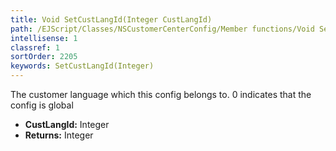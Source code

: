 ```yaml
---
title: Void SetCustLangId(Integer CustLangId)
path: /EJScript/Classes/NSCustomerCenterConfig/Member functions/Void SetCustLangId(Integer p_0)
intellisense: 1
classref: 1
sortOrder: 2205
keywords: SetCustLangId(Integer)
---
```



The customer language which this config belongs to. 0 indicates that the config is global



* **CustLangId:** Integer
* **Returns:** Integer


